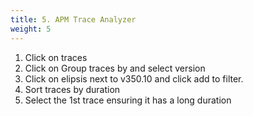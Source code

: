 ```yaml
---
title: 5. APM Trace Analyzer
weight: 5
---
```


1. Click on traces 
2. Click on Group traces by and select version
3. Click on elipsis next to v350.10 and click add to filter.
4. Sort traces by duration
5. Select the 1st trace ensuring it has a long duration
